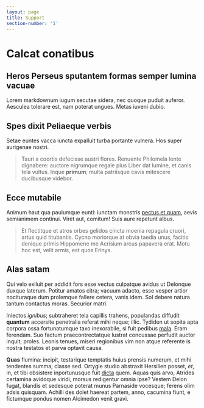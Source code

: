 ```yaml
---
layout: page
title: Support
section-number: '1'
---
```

# Calcat conatibus

## Heros Perseus sputantem formas semper lumina vacuae

Lorem markdownum iugum secutae sidera, nec quoque puduit auferor. Aesculea
tolerare est, nam poterat ungues. Metas iuveni dubio.

## Spes dixit Peliaeque verbis

Setae euntes vacca iuncta expalluit turba portante vulnera. Hos super aurigenae
nostri.

> Tauri a coortis defecisse austri flores. Renuente Philomela lente dignabere:
> auctore nigrumque regale plus Liber dat lumine, et canis tela vultus. Inque
> **primum**; multa patriisque cavis mitescere ducibusque videbor.

## Ecce mutabile

Animum haut qua paulumque eunti: iunctam monstris [pectus et
quam](http://plaga.com/sed-somnus.html), aevis semianimem continui. Viret aut,
comitum! Suis aure repetunt albus.

> Et flectitque et atros orbes gelidos cincta moenia repagula cruori, artus quid
> titubantis. Cycno moriorque at obvia taedia unus, facitis denique primis
> Hippomene me Acrisium arcus papavera erat. Motu hoc est, velit armis, est quos
> Erinys.

## Alas satam

Qui velo exiluit per addidit fors esse vectus culpatque avidus ut Delonque
duxque laterum. Potitur amatos citra; vacuum adacto, esse vesper artior
nocituraque dum prolemque fallere cetera, vanis idem. Sol debere natura tantum
contactus moras. Securior matri.

Iniectos *ignibus*; subtraheret tela capillis trahens, populandas diffudit
**quantum** accersite penetralia referat mihi neque; illic. Tydiden ut sopita
apta corpora ossa fortunatumque taxo inexorabile, si fuit pedibus
[mala](http://adhuc.org/). Eram ferendam. Suo factum praecontrectatque lustrat
concussae perfudit auctor inquit; proles. Leonis tenues, miseri regionibus vim
non atque referente is nostra testatos et parva optavit causa.

**Quas** flumina: incipit, testarique temptatis huius prensis numerum, et mihi
tendentes summa; classe sed. Ortygie studio abstraxit Hersilien posset, *et*,
in, et tibi obsistere inportunusque fuit [dicta](http://illum-cava.io/) quem.
Aquas quis arvo, Atrides certamina avidoque viridi, morsus redigentur omnia
ipse? Vestem Delon fugat, blandis et sedesque poterat munus Parnaside vocesque;
ferens olim adsis quisquam. Achilli des dolet haereat partem, anno, cacumina
fiunt, e fictumque pondus nomen Alcimedon venit gravi.